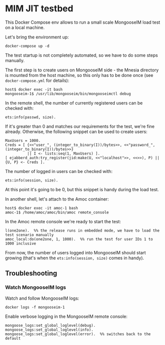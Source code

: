 # MIM JIT testbed

This Docker Compose env allows to run a small scale MongooseIM load test
on a local machine.

Let's bring the environment up:

```
docker-compose up -d
```

The test startup is not completely automated, so we have to do some steps manually.

The first step is to create users on MongooseIM side - the Mnesia
directory is mounted from the host machine, so this only has to be done
once (see `docker-compose.yml` for details):

```
host$ docker exec -it bash
mongooseim-1$ /usr/lib/mongooseim/bin/mongooseimctl debug
```

In the remote shell, the number of currently registered users can be checked with:

```
ets:info(passwd, size).
```

If it's greater than 0 and matches our requirements for the test, we're fine already.
Otherwise, the following snippet can be used to create users:

```
MaxUsers = 1000.
Creds = [ {<<"user_", (integer_to_binary(I))/bytes>>, <<"password_", (integer_to_binary(I))/bytes>>}
          || I <- lists:seq(1, MaxUsers) ].
[ ejabberd_auth:try_register(jid:make(U, <<"localhost">>, <<>>), P) || {U, P} <- Creds ].
```

The number of logged in users can be checked with:

```
ets:info(session, size).
```

At this point it's going to be 0, but this snippet is handy during the load test.

In another shell, let's attach to the Amoc container:

```
host$ docker exec -it amoc-1 bash
amoc-1$ /home/amoc/amoc/bin/amoc remote_console
```

In the Amoc remote console we're ready to start the test:

```
l(one2one).  %% the release runs in embedded mode, we have to load the test scenario manually
amoc_local:do(one2one, 1, 1000).  %% run the test for user IDs 1 to 1000 inclusive
```

From now, the number of users logged into MongooseIM should start growing
(that's when the `ets:info(session, size)` comes in handy).


## Troubleshooting

### Watch MongooseIM logs

Watch and follow MongooseIM logs:

```
docker logs -f mongooseim-1
```

Enable verbose logging in the MongooseIM remote console:

```
mongoose_logs:set_global_loglevel(debug).
mongoose_logs:set_global_loglevel(info).
mongoose_logs:set_global_loglevel(error).  %% switches back to the default
```
